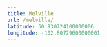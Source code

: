 ```yaml
---
title: Melville
url: /melville/
latitude: 50.930724100000006
longitude: -102.80729600000001
---
```


